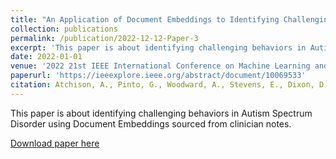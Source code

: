 ```yaml
---
title: "An Application of Document Embeddings to Identifying Challenging Behaviors in Autism Spectrum Disorder From Clinical Notes"
collection: publications
permalink: /publication/2022-12-12-Paper-3
excerpt: 'This paper is about identifying challenging behaviors in Autism Spectrum Disorder using Document Embeddings sourced from clinician notes'
date: 2022-01-01
venue: '2022 21st IEEE International Conference on Machine Learning and Applications (ICMLA)'
paperurl: 'https://ieeexplore.ieee.org/abstract/document/10069533'
citation: Atchison, A., Pinto, G., Woodward, A., Stevens, E., Dixon, D., & Linstead, E. (2022, December). An Application of Document Embeddings to Identifying Challenging Behaviors in Autism Spectrum Disorder From Clinical Notes. In 2022 21st IEEE International Conference on Machine Learning and Applications (ICMLA) (pp. 1716-1723). IEEE.'
---
```

This paper is about identifying challenging behaviors in Autism Spectrum Disorder using Document Embeddings sourced from clinician notes.

[Download paper here](http://gabbypinto.github.io/files/ChallengingBehaviorsClassification.pdf)

<!-- <a href="username.github.io/folder/document.pdf" target="_blank">PDF.</a> -->
<!-- Recommended citation: A. Atchison, G. Pinto, A. Woodward, E. Stevens, D. Dixon and E. Linstead, "Classifying Challenging Behaviors in Autism Spectrum Disorder with Word Embeddings," 2021 20th IEEE International Conference on Machine Learning and Applications (ICMLA), 2021, pp. 1325-1332, doi: 10.1109/ICMLA52953.2021.00215. -->
